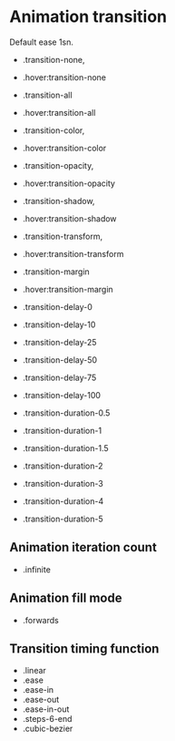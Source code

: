 # Animation transition

Default ease 1sn.

- .transition-none,
- .hover:transition-none
- .transition-all
- .hover:transition-all
- .transition-color,
- .hover:transition-color
- .transition-opacity,
- .hover:transition-opacity
- .transition-shadow,
- .hover:transition-shadow
- .transition-transform,
- .hover:transition-transform
- .transition-margin
- .hover:transition-margin

- .transition-delay-0
- .transition-delay-10
- .transition-delay-25
- .transition-delay-50
- .transition-delay-75
- .transition-delay-100

- .transition-duration-0.5
- .transition-duration-1
- .transition-duration-1.5
- .transition-duration-2
- .transition-duration-3
- .transition-duration-4
- .transition-duration-5

## Animation iteration count

- .infinite

## Animation fill mode

- .forwards

## Transition timing function

- .linear
- .ease
- .ease-in
- .ease-out
- .ease-in-out
- .steps-6-end
- .cubic-bezier
